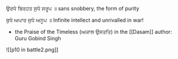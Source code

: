 ਉਰਧੰ ਬਿਰਹਤ ਸੁਧੰ ਸਰੂਪ ॥ 
sans snobbery, the form of purity 

ਬੁਧੰ ਅਪਾਰ ਜੁਧੰ ਅਨੂਪ ॥ 
Infinite intellect and unrivalled in war! 

- the Praise of the Timeless (ਅਕਾਲ ਉਸਤਤਿ) in the [[Dasam]]
author: Guru Gobind Singh

![[p10 in battle2.png]]